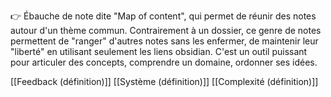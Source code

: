 👉 Ébauche de note dite "Map of content", qui permet de réunir des notes autour d'un thème commun. Contrairement à un dossier, ce genre de notes permettent de "ranger" d'autres notes sans les enfermer, de maintenir leur "liberté" en utilisant seulement les liens obsidian.
C'est un outil puissant pour articuler des concepts, comprendre un domaine, ordonner ses idées.


[[Feedback (définition)]]
[[Système (définition)]]
[[Complexité (définition)]]
